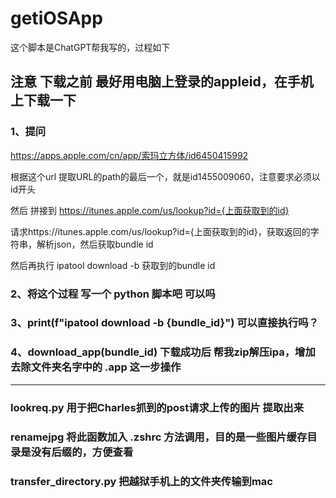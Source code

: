 # getiOSApp


 这个脚本是ChatGPT帮我写的，过程如下
## 注意 下载之前 最好用电脑上登录的appleid，在手机上下载一下
### 1、提问
https://apps.apple.com/cn/app/索玛立方体/id6450415992


根据这个url 提取URL的path的最后一个，就是id1455009060，注意要求必须以id开头

然后 拼接到 https://itunes.apple.com/us/lookup?id={上面获取到的id}

请求https://itunes.apple.com/us/lookup?id={上面获取到的id}，获取返回的字符串，解析json，然后获取bundle id

然后再执行 ipatool download -b 获取到的bundle id

### 2、将这个过程 写一个 python 脚本吧 可以吗

### 3、print(f"ipatool download -b {bundle_id}") 可以直接执行吗？

### 4、download_app(bundle_id) 下载成功后 帮我zip解压ipa，增加 去除文件夹名字中的 .app 这一步操作

---

### lookreq.py 用于把Charles抓到的post请求上传的图片 提取出来

### renamejpg 将此函数加入 .zshrc 方法调用，目的是一些图片缓存目录是没有后缀的，方便查看

### transfer_directory.py 把越狱手机上的文件夹传输到mac